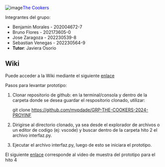 ![image](https://github.com/mvpdade/GRP-THE-COOKERS-2024-PROYINF/assets/141437751/7097da4c-fad8-4161-8f83-651c3a554027)<span style="color:blue">The Cookers</span>

Integrantes del grupo:
* Benjamin Morales - 202004672-7
* Bruno Flores - 202173605-0
* Jose Zaragoza - 202230539-8
* Sebastian Venegas - 202230564-9
* **Tutor**: Javiera Osorio
## Wiki
Puede acceder a la Wiki mediante el siguiente [enlace](https://github.com/mvpdade/GRP-THE-COOKERS-2024-PROYINF/wiki)

Pasos para levantar prototipo:

1. Clonar repositorio de github: en la terminal/consola y dentro de la carpeta donde se desea guardar el respositorio clonado, utilizar:

   git clone https://github.com/mvpdade/GRP-THE-COOKERS-2024-PROYINF

2. Dirigirse al directorio clonado, ya sea desde el explorador de archivos o un editor de codigo (ej: vscode) y buscar dentro de la carpeta hito 2
el archivo interfaz.py.

3. Ejecutar el archivo interfaz.py, luego de esto se iniciara el prototipo.


El siguiente [enlace](https://www.youtube.com/watch?v=p8PVvUhkClU) corresponde al video de muestra del prototipo para el hito 4
